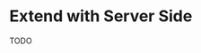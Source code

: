 # Extend with Server Side

TODO

<!-- ```tsx
import type { GetServerSideProps } from 'next'

import { getAbsoluteUrl } from '@/utils/host'

export const getServerSideProps: GetServerSideProps = async ({ req }) => {
  const { origin } = getAbsoluteUrl(req)

  return {
    props: {
      origin,
    },
  }
}

export default function RootLayout(
  { children }: RootLayoutProps,
  { origin }: { origin: any },
): JSX.Element {
  // ...
}
``` -->

<!-- ```ts
import type { IncomingMessage } from 'node:http'

export function getAbsoluteUrl(
  req?: IncomingMessage,
  localhostAddress = 'localhost:13000',
) {
  let host =
    (req?.headers ? req.headers.host : window.location.host) || localhostAddress
  let protocol = /^localhost(:\d+)?$/.test(host) ? 'http:' : 'https:'

  if (
    req?.headers['x-forwarded-host'] &&
    typeof req.headers['x-forwarded-host'] === 'string'
  ) {
    host = req.headers['x-forwarded-host']
  }

  if (
    req?.headers['x-forwarded-proto'] &&
    typeof req.headers['x-forwarded-proto'] === 'string'
  ) {
    protocol = `${req.headers['x-forwarded-proto']}:`
  }

  return {
    protocol,
    host,
    origin: `${protocol}//${host}`,
  }
}
``` -->
